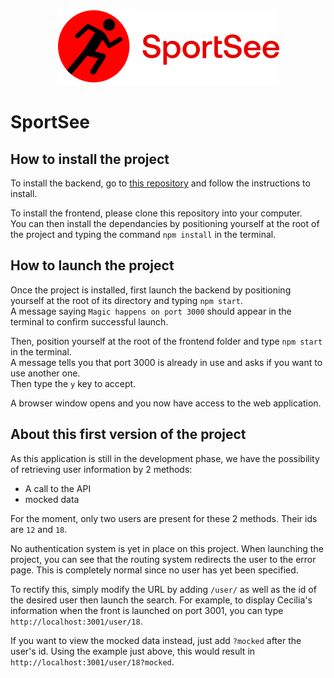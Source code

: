 <p align="center"><img src="./public/images/logo.svg"></p>

# SportSee

## How to install the project

To install the backend, go to [this repository](https://github.com/OpenClassrooms-Student-Center/P9-front-end-dashboard) and follow the instructions to install.

To install the frontend, please clone this repository into your computer.  
You can then install the dependancies by positioning yourself at the root of the project and typing the command `npm install` in the terminal.  


## How to launch the project

Once the project is installed, first launch the backend by positioning yourself at the root of its directory and typing `npm start`.  
A message saying `Magic happens on port 3000` should appear in the terminal to confirm successful launch.

Then, position yourself at the root of the frontend folder and type `npm start` in the terminal.  
A message tells you that port 3000 is already in use and asks if you want to use another one.  
Then type the `y` key to accept. 

A browser window opens and you now have access to the web application.  


## About this first version of the project

As this application is still in the development phase, we have the possibility of retrieving user information by 2 methods:
- A call to the API
- mocked data

For the moment, only two users are present for these 2 methods. Their ids are `12` and `18`.

No authentication system is yet in place on this project.
When launching the project, you can see that the routing system redirects the user to the error page.
This is completely normal since no user has yet been specified.

To rectify this, simply modify the URL by adding `/user/` as well as the id of the desired user then launch the search.
For example, to display Cecilia's information when the front is launched on port 3001, you can type `http://localhost:3001/user/18`.

If you want to view the mocked data instead, just add `?mocked` after the user's id.
Using the example just above, this would result in `http://localhost:3001/user/18?mocked`.